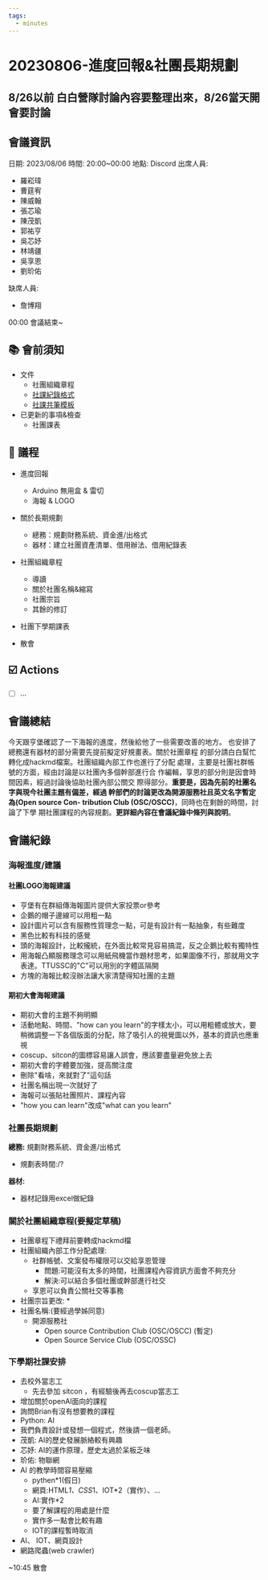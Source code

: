 ```yaml
---
tags:
  - minutes
---
```

# 20230806-進度回報&社團長期規劃

## 8/26以前 白白營隊討論內容要整理出來，8/26當天開會要討論

## 會議資訊

日期: 2023/08/06
時間: 20:00~00:00
地點: Discord
出席人員:

- 羅崧瑋
- 曹莛宥
- 陳威翰
- 張芯瑜
- 陳茂凱
- 郭祐亨
- 吳芯妤
- 林靖疆
- 吳享恩
- 劉玠佑

缺席人員:

- 詹博翔

00:00 會議結束~

## 📚 會前須知

- 文件
  - 社團組織章程
  - [社課紀錄格式](https://hackmd.io/@EJuMQJj_QPylQryxaYpC-Q/rJOrirooh)
  - [社課共筆模板](https://hackmd.io/@EJuMQJj_QPylQryxaYpC-Q/rJHuNR4jn)
- 已更新的事項&檢查
  - 社團課表

## 📣 議程

- 進度回報
  - Arduino 無用盒 & 雷切
  - 海報 & LOGO

- 關於長期規劃
  - 總務：規劃財務系統、資金進/出格式
  - 器材：建立社團資產清單、借用辦法、借用紀錄表
- 社團組織章程
  - 導讀
  - 關於社團名稱&縮寫
  - 社團宗旨
  - 其餘的修訂
- 社團下學期課表
- 散會

## ☑️ Actions

- [ ] ...

## 會議總結

今天跟亨堡確認了一下海報的進度，然後給他了一些需要改善的地方。
也安排了總務還有器材的部分需要先提前擬定好規畫表。關於社團章程
的部分請白白幫忙轉化成hackmd檔案。社團組織內部工作也進行了分配
處理，主要是社團社群帳號的方面，經由討論是以社團內多個幹部進行合
作編輯，享恩的部分則是因會時間因素，經過討論後協助社團內部公關交
際得部分。**重要是，因為先前的社團名字與現今社團主題有偏差，經過
幹部們的討論更改為開源服務社且英文名字暫定為(Open source Con-
tribution Club (OSC/OSCC)**，同時也在剩餘的時間，討論了下學
期社團課程的內容規劃。**更詳細內容在會議紀錄中條列與說明**。

## 會議紀錄

### 海報進度/建議

#### 社團LOGO海報建議

- 亨堡有在群組傳海報圖片提供大家投票or參考
- 企鵝的帽子邊線可以用粗一點
- 設計圖片可以含有服務性質理念一點，可是有設計有一點抽象，有些難度
- 黑色比較有科技的感覺
- 頭的海報設計，比較攏統，在外面比較常見容易搞混，反之企鵝比較有獨特性
- 用海報凸顯服務理念可以用紙飛機當作題材思考，如果圖像不行，那就用文字表達。TTUSSC的"C"可以用別的字體區隔開
- 方塊的海報比較沒辦法讓大家清楚得知社團的主題

#### 期初大會海報建議

- 期初大會的主題不夠明顯
- 活動地點、時間、"how can you learn"的字樣太小，可以用粗體或放大，要稍微調整一下各個版面的分配，除了吸引人的視覺圖以外，基本的資訊也應重視
- coscup、sitcon的圖標容易讓人誤會，應該要盡量避免放上去
- 期初大會的字體要加強，提高關注度
- 刪除"看啥，來就對了"這句話
- 社團名稱出現一次就好了
- 海報可以張貼社團照片、課程內容
- "how you can learn"改成"what can you learn"

### 社團長期規劃

**總務:** 規劃財務系統、資金進/出格式

- 規劃表時間:/?

**器材:**

- 器材記錄用excel做紀錄

### 關於社團組織章程(要擬定草稿)

- 社團章程下禮拜前要轉成hackmd檔
- 社團組織內部工作分配處理:
  - 社群帳號、文案發布權限可以交給享恩管理
    - 問題:可能沒有太多的時間，社團課程內容資訊方面會不夠充分
    - 解決:可以結合多個社團或幹部進行社交
  - 享恩可以負責公關社交等事務
- 社團宗旨更改:
    *
- 社團名稱:(要經過學姊同意)
  - 開源服務社
    - Open source Contribution Club (OSC/OSCC) (暫定)
    - Open Source Service Club (OSC/OSSC)

### 下學期社課安排

- 去校外當志工
  - 先去參加 sitcon ，有經驗後再去coscup當志工
- 增加關於openAI面向的課程
- 詢問Brian有沒有想要教的課程
- Python: AI
- 我們負責設計或發想一個程式，然後請一個老師。
- 茂凱: AI的歷史發展脈絡較有興趣
- 芯妤: AI的運作原理，歷史太過於呆板乏味
- 玠佑: 物聯網
- AI 的教學時間容易壓縮
  - pythen*1(假日)
  - 網頁:HTML*1、CSS*1、IOT*2（實作）、...
  - AI:實作*2
  - 要了解課程的用處是什麼
  - 實作多一點會比較有趣
  - IOT的課程暫時取消
- AI、 IOT、網頁設計
- 網路爬蟲(web crawler)

~10:45 散會
